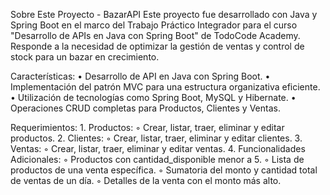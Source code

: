 Sobre Este Proyecto - BazarAPI
Este proyecto fue desarrollado con Java y Spring Boot en el marco del Trabajo Práctico Integrador para el curso "Desarrollo de APIs en Java con Spring Boot" de TodoCode Academy. 
Responde a la necesidad de optimizar la gestión de ventas y control de stock para un bazar en crecimiento.

Características:
    • Desarrollo de API en Java con Spring Boot.
    • Implementación del patrón MVC para una estructura organizativa eficiente.
    • Utilización de tecnologías como Spring Boot, MySQL y Hibernate.
    • Operaciones CRUD completas para Productos, Clientes y Ventas.

Requerimientos:
    1. Productos:
        ◦ Crear, listar, traer, eliminar y editar productos.
    2. Clientes:
        ◦ Crear, listar, traer, eliminar y editar clientes.
    3. Ventas:
        ◦ Crear, listar, traer, eliminar y editar ventas.
    4. Funcionalidades Adicionales:
        ◦ Productos con cantidad_disponible menor a 5.
        ◦ Lista de productos de una venta específica.
        ◦ Sumatoria del monto y cantidad total de ventas de un día.
        ◦ Detalles de la venta con el monto más alto.
